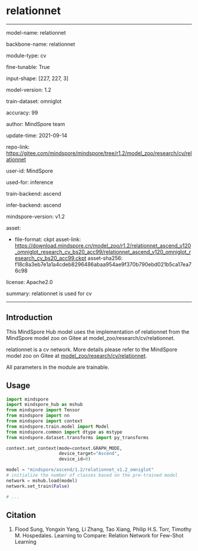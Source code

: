 # relationnet

---

model-name: relationnet

backbone-name: relationnet

module-type: cv

fine-tunable: True

input-shape: [227, 227, 3]

model-version: 1.2

train-dataset: omniglot

accuracy: 99

author: MindSpore team

update-time: 2021-09-14

repo-link: <https://gitee.com/mindspore/mindspore/tree/r1.2/model_zoo/research/cv/relationnet>

user-id: MindSpore

used-for: inference

train-backend: ascend

infer-backend: ascend

mindspore-version: v1.2

asset:

-
    file-format: ckpt
    asset-link: <https://download.mindspore.cn/model_zoo/r1.2/relationnet_ascend_v120_omniglot_research_cv_bs20_acc99/relationnet_ascend_v120_omniglot_research_cv_bs20_acc99.ckpt>
    asset-sha256: f18c8a3eb7e1a1a4cdeb8296486abaa954ae9f370b790ebd021b5ca17ea76c98

license: Apache2.0

summary: relationnet is used for cv

---

## Introduction

This MindSpore Hub model uses the implementation of relationnet from the MindSpore model zoo on Gitee at model_zoo/research/cv/relationnet.

relationnet is a cv network. More details please refer to the MindSpore model zoo on Gitee at [model_zoo/research/cv/relationnet](https://gitee.com/mindspore/mindspore/blob/r1.2/model_zoo/research/cv/relationnet/README.md).

All parameters in the module are trainable.

## Usage

```python
import mindspore
import mindspore_hub as mshub
from mindspore import Tensor
from mindspore import nn
from mindspore import context
from mindspore.train.model import Model
from mindspore.common import dtype as mstype
from mindspore.dataset.transforms import py_transforms

context.set_context(mode=context.GRAPH_MODE,
                    device_target="Ascend",
                    device_id=0)

model = "mindspore/ascend/1.2/relationnet_v1.2_omniglot"
# initialize the number of classes based on the pre-trained model
network = mshub.load(model)
network.set_train(False)

# ...
```

## Citation

1. Flood Sung, Yongxin Yang, Li Zhang, Tao Xiang, Philip H.S. Torr, Timothy M. Hospedales. Learning to Compare: Relation Network for Few-Shot Learning
